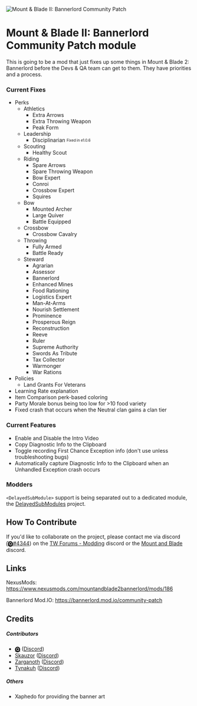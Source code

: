 ![Mount & Blade II: Bannerlord Community Patch](https://staticdelivery.nexusmods.com/mods/3174/images/headers/186_1586119060.png)

# Mount & Blade II: Bannerlord Community Patch module
This is going to be a mod that just fixes up some things in Mount &amp; Blade 2: Bannerlord before the Devs &amp; QA team can get to them. They have priorities and a process.

### Current Fixes

* Perks
  * Athletics
    * Extra Arrows
    * Extra Throwing Weapon
    * Peak Form
  * Leadership
    * Disciplinarian <sub><sup>Fixed in e1.0.6</sup></sub>
  * Scouting
    * Healthy Scout
  * Riding
    * Spare Arrows
    * Spare Throwing Weapon
    * Bow Expert
    * Conroi
    * Crossbow Expert
    * Squires
  * Bow
    * Mounted Archer
    * Large Quiver
    * Battle Equipped
  * Crossbow
    * Crossbow Cavalry
  * Throwing
    * Fully Armed
    * Battle Ready
  * Steward
    * Agrarian
    * Assessor
    * Bannerlord
    * Enhanced Mines
    * Food Rationing
    * Logistics Expert
    * Man-At-Arms
    * Nourish Settlement
    * Prominence
    * Prosperous Reign
    * Reconstruction
    * Reeve
    * Ruler
    * Supreme Authority
    * Swords As Tribute
    * Tax Collector
    * Warmonger
    * War Rations
* Policies
  * Land Grants For Veterans
* Learning Rate explanation
* Item Comparison perk-based coloring
* Party Morale bonus being too low for >10 food variety
* Fixed crash that occurs when the Neutral clan gains a clan tier 

### Current Features
* Enable and Disable the Intro Video
* Copy Diagnostic Info to the Clipboard
* Toggle recording First Chance Exception info (don't use unless troubleshooting bugs)
* Automatically capture Diagnostic Info to the Clipboard when an Unhandled Exception crash occurs


### Modders
`<DelayedSubModule>` support is being separated out to a dedicated module, the [DelayedSubModules](https://github.com/Tyler-IN/MnB2-Bannerlord-DelayedSubModules) project.

## How To Contribute

If you'd like to collaborate on the project, please contact me via discord (̑[🅠#4344](https://discordapp.com/users/475636674076868618)) on the [TW Forums - Modding](https://discord.gg/5fBVT8j) discord or the [Mount and Blade](https://discordapp.com/invite/mountandblade) discord.

## Links

NexusMods: https://www.nexusmods.com/mountandblade2bannerlord/mods/186

Bannerlord Mod.IO: https://bannerlord.mod.io/community-patch

## Credits
##### Contributors
* [🅠](https://www.nexusmods.com/users/958353) ([Discord](https://discordapp.com/users/475636674076868618))
* [Skauzor](https://www.nexusmods.com/users/3289432) ([Discord](https://discordapp.com/users/123778041934643203))
* [Zarganoth](https://www.nexusmods.com/users/6940484) ([Discord](https://discordapp.com/users/298985985843396618))
* [Tynakuh](https://www.nexusmods.com/users/51824126) ([Discord](https://discordapp.com/users/178209384852094976))

##### Others
* Xaphedo for providing the banner art
